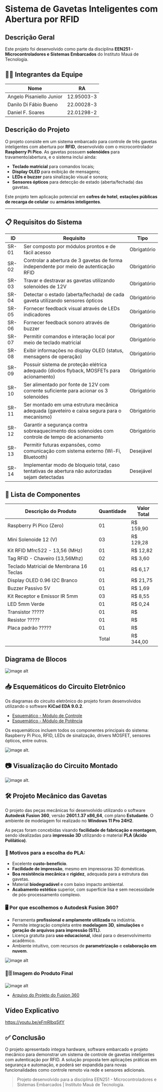 # Sistema de Gavetas Inteligentes com Abertura por RFID

## Descrição Geral
Este projeto foi desenvolvido como parte da disciplina **EEN251 - Microcontroladores e Sistemas Embarcados** do Instituto Mauá de Tecnologia.

## 👨‍💻 Integrantes da Equipe

| Nome                     | RA           |
|--------------------------|--------------|
| Angelo Pisaniello Junior | 12.95003-3   |
| Danilo Di Fábio Bueno    | 22.00028-3   |
| Daniel F. Soares         | 22.01298-2   |


## Descrição do Projeto

O projeto consiste em um sistema embarcado para controle de três gavetas inteligentes com abertura por **RFID**, desenvolvido com o microcontrolador **Raspberry Pi Pico**. As gavetas possuem **solenóides** para travamento/abertura, e o sistema inclui ainda:

- **Teclado matricial** para comandos locais;
- **Display OLED** para exibição de mensagens;
- **LEDs e buzzer** para sinalização visual e sonora;
- **Sensores ópticos** para detecção de estado (aberta/fechada) das gavetas.

Este projeto tem aplicação potencial em **cofres de hotel**, **estações públicas de recarga de celular** ou **armários inteligentes**.

---

## 📋 Requisitos do Sistema

| ID     | Requisito                                                                                         | Tipo         |
|--------|---------------------------------------------------------------------------------------------------|--------------|
| SR-01  | Ser composto por módulos prontos e de fácil acesso                                                | Obrigatório  |
| SR-02  | Controlar a abertura de 3 gavetas de forma independente por meio de autenticação RFID             | Obrigatório  |
| SR-03  | Travar e destravar as gavetas utilizando solenoides de 12V                                        | Obrigatório  |
| SR-04  | Detectar o estado (aberta/fechada) de cada gaveta utilizando sensores ópticos                     | Obrigatório  |
| SR-05  | Fornecer feedback visual através de LEDs indicadores                                              | Obrigatório  |
| SR-06  | Fornecer feedback sonoro através de buzzer                                                        | Obrigatório  |
| SR-07  | Permitir comandos e interação local por meio de teclado matricial                                 | Obrigatório  |
| SR-08  | Exibir informações no display OLED (status, mensagens de operação)                                | Obrigatório  |
| SR-09  | Possuir sistema de proteção elétrica adequado (diodos flyback, MOSFETs para acionamento)          | Obrigatório  |
| SR-10  | Ser alimentado por fonte de 12V com corrente suficiente para acionar os 3 solenoides              | Obrigatório  |
| SR-11  | Ser montado em uma estrutura mecânica adequada (gaveteiro e caixa segura para o mecanismo)        | Obrigatório  |
| SR-12  | Garantir a segurança contra sobreaquecimento dos solenoides com controle de tempo de acionamento  | Obrigatório  |
| SR-13  | Permitir futuras expansões, como comunicação com sistema externo (Wi-Fi, Bluetooth)               | Desejável    |
| SR-14  | Implementar modo de bloqueio total, caso tentativas de abertura não autorizadas sejam detectadas  | Desejável    |


## 📝 Lista de Componentes

>
| Descrição do Produto                    | Quantidade | Valor Total |
|-----------------------------------------|------------|-------------|
| Raspberry Pi Pico (Zero)               |     01     | R$ 159,90   |
| Mini Solenoide 12 (V)                   |     03     | R$ 129,28   |
| Kit RFID Mfrc522 - 13,56 (MHz)          |     01     | R$ 12,82    |
| Tag RFID - Chaveiro (13,56Mhz)          |     02     | R$ 3,60     |
| Teclado Matricial de Membrana 16 Teclas |     01     | R$ 6,17     |
| Display OLED 0.96 I2C Branco            |     01     | R$ 21,75    |
| Buzzer Passivo 5V                       |     01     | R$ 1,69     |
| Kit Receptor e Emissor IR 5mm           |     03     | R$ 8,55     |
| LED 5mm Verde                           |     01     | R$ 0,24     |
| Transistor   ?????                      |     01     | R$          |
| Resistor     ?????                      |     01     | R$          |
| Placa padrão ?????                      |     01     | R$          |
|                                         |      Total | R$ 344,00   |


## Diagrama de Blocos
![image alt](https://github.com/angelopisaniello/cofre-rfid-pico/blob/c4062b0324a2e89cb6f8d55536021832ba76cf56/PROJETO_V5.png)

## 📥 Esquemáticos do Circuito Eletrônico

Os diagramas do circuito eletrônico do projeto foram desenvolvidos utilizando o software **KiCad EDA 9.0.2**.

- [Esquemático - Módulo de Controle](https://github.com/angelopisaniello/cofre-rfid-pico/blob/main/Esquematico_eletronico/proj1_sch01.pdf)
- [Esquemático - Módulo de Potência](https://github.com/angelopisaniello/cofre-rfid-pico/blob/main/Esquematico_eletronico/proj1_sch02.pdf)

Os esquemáticos incluem todos os componentes principais do sistema: Raspberry Pi Pico, RFID, LEDs de sinalização, drivers MOSFET, sensores ópticos, entre outros.

![image alt](https://github.com/angelopisaniello/cofre-rfid-pico/blob/72e9cd8d6a3c8094ddc1b43018709e2de372c4bc/Esquematico_eletronico/Esquem%C3%A1tico.png).

## 📷 Visualização do Circuito Montado

![image alt](https://github.com/angelopisaniello/cofre-rfid-pico/blob/dc86d4a58f1d83bd9ab3b703471dcb323ed62721/Esquematico_eletronico/Imagem_01.jpg).


## 🛠️ Projeto Mecânico das Gavetas

O projeto das peças mecânicas foi desenvolvido utilizando o software **Autodesk Fusion 360**, versão **2601.1.37 x86_64**, com plano **Estudante**. O ambiente de modelagem foi realizado no **Windows 11 Pro 24H2**.

As peças foram concebidas visando **facilidade de fabricação e montagem**, sendo idealizadas para **impressão 3D** utilizando o material **PLA (Ácido Polilático)**.

### 🎯 Motivos para a escolha do PLA:
- Excelente **custo-benefício**.
- **Facilidade de impressão**, mesmo em impressoras 3D domésticas.
- **Boa resistência mecânica** e **rigidez**, adequada para a estrutura das gavetas.
- Material **biodegradável** e com baixo impacto ambiental.
- **Acabamento estético** superior, com superfície lisa e sem necessidade de pós-processamento complexo.

### 🖥️ Por que escolhemos o Autodesk Fusion 360?
- Ferramenta **profissional e amplamente utilizada** na indústria.
- Permite integração completa entre **modelagem 3D**, **simulações** e **geração de arquivos para impressão (STL)**.
- Licença gratuita para **uso educacional**, ideal para o desenvolvimento acadêmico.
- Ambiente intuitivo, com recursos de **parametrização** e **colaboração em nuvem**.

![image alt](https://github.com/angelopisaniello/cofre-rfid-pico/blob/main/Folha_de_desenho_v2.png)

### 🔐🗄️ Imagem do Produto Final

![image alt](https://github.com/angelopisaniello/cofre-rfid-pico/blob/c5b64099f9fb3f7916a1c895a6baed32395207fb/Projeto%20Mec%C3%A2nico/Imagem_01.jpg)

- [Arquivo do Projeto do Fusion 360](https://github.com/angelopisaniello/cofre-rfid-pico/blob/8d926f475f4df262f432c6a18744f179cbe58f7a/Projeto%20Mec%C3%A2nico/Angelo%20v4%20v16%20v1.f3d)

## Vídeo Explicativo
https://youtu.be/eFmRIbqSjfY
## ✅ Conclusão

O projeto apresentado integra hardware, software embarcado e projeto mecânico para demonstrar um sistema de controle de gavetas inteligentes com autenticação por RFID. A solução proposta tem aplicações práticas em segurança e automação, e poderá ser expandida para novas funcionalidades como controle remoto via rede e sensores adicionais.

> Projeto desenvolvido para a disciplina EEN251 - Microcontroladores e Sistemas Embarcados | Instituto Mauá de Tecnologia.

